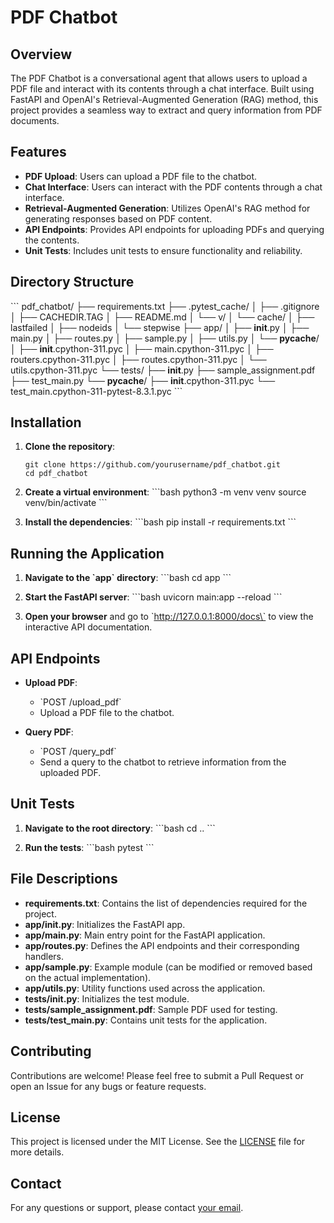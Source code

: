 # PDF Chatbot

## Overview

The PDF Chatbot is a conversational agent that allows users to upload a PDF file and interact with its contents through a chat interface. Built using FastAPI and OpenAI's Retrieval-Augmented Generation (RAG) method, this project provides a seamless way to extract and query information from PDF documents.

## Features

- **PDF Upload**: Users can upload a PDF file to the chatbot.
- **Chat Interface**: Users can interact with the PDF contents through a chat interface.
- **Retrieval-Augmented Generation**: Utilizes OpenAI's RAG method for generating responses based on PDF content.
- **API Endpoints**: Provides API endpoints for uploading PDFs and querying the contents.
- **Unit Tests**: Includes unit tests to ensure functionality and reliability.

## Directory Structure

\`\`\`
pdf_chatbot/
├── requirements.txt
├── .pytest_cache/
│   ├── .gitignore
│   ├── CACHEDIR.TAG
│   ├── README.md
│   └── v/
│       └── cache/
│           ├── lastfailed
│           ├── nodeids
│           └── stepwise
├── app/
│   ├── __init__.py
│   ├── main.py
│   ├── routes.py
│   ├── sample.py
│   ├── utils.py
│   └── __pycache__/
│       ├── __init__.cpython-311.pyc
│       ├── main.cpython-311.pyc
│       ├── routers.cpython-311.pyc
│       ├── routes.cpython-311.pyc
│       └── utils.cpython-311.pyc
└── tests/
    ├── __init__.py
    ├── sample_assignment.pdf
    ├── test_main.py
    └── __pycache__/
        ├── __init__.cpython-311.pyc
        └── test_main.cpython-311-pytest-8.3.1.pyc
\`\`\`

## Installation

1. **Clone the repository**:
   ```
   git clone https://github.com/yourusername/pdf_chatbot.git
   cd pdf_chatbot
   ```

2. **Create a virtual environment**:
   \`\`\`bash
   python3 -m venv venv
   source venv/bin/activate
   \`\`\`

3. **Install the dependencies**:
   \`\`\`bash
   pip install -r requirements.txt
   \`\`\`

## Running the Application

1. **Navigate to the \`app\` directory**:
   \`\`\`bash
   cd app
   \`\`\`

2. **Start the FastAPI server**:
   \`\`\`bash
   uvicorn main:app --reload
   \`\`\`

3. **Open your browser** and go to \`http://127.0.0.1:8000/docs\` to view the interactive API documentation.

## API Endpoints

- **Upload PDF**: 
  - \`POST /upload_pdf\`
  - Upload a PDF file to the chatbot.

- **Query PDF**: 
  - \`POST /query_pdf\`
  - Send a query to the chatbot to retrieve information from the uploaded PDF.

## Unit Tests

1. **Navigate to the root directory**:
   \`\`\`bash
   cd ..
   \`\`\`

2. **Run the tests**:
   \`\`\`bash
   pytest
   \`\`\`

## File Descriptions

- **requirements.txt**: Contains the list of dependencies required for the project.
- **app/__init__.py**: Initializes the FastAPI app.
- **app/main.py**: Main entry point for the FastAPI application.
- **app/routes.py**: Defines the API endpoints and their corresponding handlers.
- **app/sample.py**: Example module (can be modified or removed based on the actual implementation).
- **app/utils.py**: Utility functions used across the application.
- **tests/__init__.py**: Initializes the test module.
- **tests/sample_assignment.pdf**: Sample PDF used for testing.
- **tests/test_main.py**: Contains unit tests for the application.

## Contributing

Contributions are welcome! Please feel free to submit a Pull Request or open an Issue for any bugs or feature requests.

## License

This project is licensed under the MIT License. See the [LICENSE](LICENSE) file for more details.

## Contact

For any questions or support, please contact [your email](mailto:youremail@example.com).
